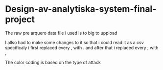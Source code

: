 # Design-av-analytiska-system-final-project
The raw pre arquero data file i used is to big to uppload

I allso had to make some changes to it so that i could read it as a csv specificaly i first replaced every , with . and after that i replaced every ; with , 

The color coding is based on the type of attack  
